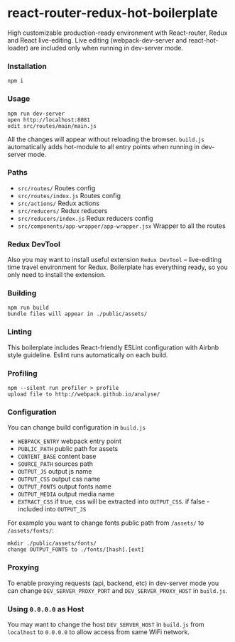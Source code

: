 react-router-redux-hot-boilerplate
=====================

High customizable production-ready environment with React-router, Redux and React live-editing. Live editing (webpack-dev-server and react-hot-loader) are included only when running in dev-server mode.

### Installation

```
npm i
```

### Usage

```
npm run dev-server
open http://localhost:8081
edit src/routes/main/main.js
```

All the changes will appear without reloading the browser. `build.js` automatically adds hot-module to all entry points when running in dev-server mode.

### Paths

* `src/routes/` Routes config
* `src/routes/index.js` Routes config
* `src/actions/` Redux actions
* `src/reducers/` Redux reducers
* `src/reducers/index.js` Redux reducers config
* `src/components/app-wrapper/app-wrapper.jsx` Wrapper to all the routes


### Redux DevTool

Also you may want to install useful extension `Redux DevTool` – live-editing time travel environment for Redux. Boilerplate has everything ready, so you only need to install the extension.

### Building

```
npm run build
bundle files will appear in ./public/assets/
```

### Linting

This boilerplate includes React-friendly ESLint configuration with Airbnb style guideline. Eslint runs automatically on each build.

### Profiling

```
npm --silent run profiler > profile
upload file to http://webpack.github.io/analyse/
```

### Configuration

You can change build configuration in `build.js`
* `WEBPACK_ENTRY` webpack entry point
* `PUBLIC_PATH` public path for assets
* `CONTENT_BASE` content base
* `SOURCE_PATH` sources path
* `OUTPUT_JS` output js name
* `OUTPUT_CSS` output css name
* `OUTPUT_FONTS` output fonts name
* `OUTPUT_MEDIA` output media name
* `EXTRACT_CSS` if true, css will be extracted into `OUTPUT_CSS`. if false - included into `OUTPUT_JS`

For example you want to change fonts public path from `/assets/` to `/assets/fonts/`:

```
mkdir ./public/assets/fonts/
change OUTPUT_FONTS to ./fonts/[hash].[ext]
```

### Proxying

To enable proxying requests (api, backend, etc) in dev-server mode you can change `DEV_SERVER_PROXY_PORT` and `DEV_SERVER_PROXY_HOST` in `build.js`.


### Using `0.0.0.0` as Host

You may want to change the host `DEV_SERVER_HOST` in `build.js` from `localhost` to `0.0.0.0` to allow access from same WiFi network.